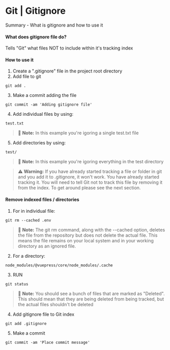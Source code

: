 # Git | Gitignore

Summary - What is gitignore and how to use it

#### What does gitignore file do?

Tells "Git" what files NOT to include within it's tracking index

#### How to use it

1. Create a ".gitignore" file in the project root directory
2. Add file to git

```
git add .
```

3. Make a commit adding the file

```
git commit -am 'Adding gitignore file'
```

4. Add individual files by using:

```
test.txt
```

> :memo: **Note:** In this example you're igoring a single test.txt file

5. Add directories by using:

```
test/
```

> :memo: **Note:** In this example you're igoring everything in the test directory

> :warning: **Warning:** If you have already started tracking a file or folder in git and you add it to .gitignore, it won't work. You have already started tracking it. You will need to tell Git not to track this file by removing it from the index. To get around please see the next section.

#### Remove indexed files / directories

1. For in individual file:

```
git rm --cached .env
```

> :memo: **Note:** The git rm command, along with the --cached option, deletes the file from the repository but does not delete the actual file. This means the file remains on your local system and in your working directory as an ignored file.

2. For a directory:

```
node_modules/@vuepress/core/node_modules/.cache
```

3. RUN

```
git status
```

> :memo: **Note:** You should see a bunch of files that are marked as "Deleted". This should mean that they are being deleted from being tracked, but the actual files shouldn't be deleted

4. Add gitignore file to Git index

```
git add .gitignore
```

5. Make a commit

```
git commit -am 'Place commit message'
```

